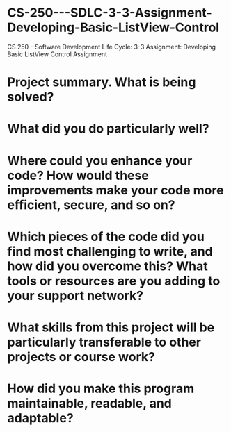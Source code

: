 # CS-250---SDLC-3-3-Assignment-Developing-Basic-ListView-Control
CS 250 - Software Development Life Cycle: 3-3 Assignment: Developing Basic ListView Control Assignment

# Project summary. What is being solved?


# What did you do particularly well?


# Where could you enhance your code? How would these improvements make your code more efficient, secure, and so on?


# Which pieces of the code did you find most challenging to write, and how did you overcome this? What tools or resources are you adding to your support network?


# What skills from this project will be particularly transferable to other projects or course work?


# How did you make this program maintainable, readable, and adaptable?
